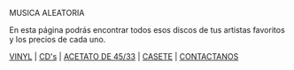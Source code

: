 MUSICA ALEATORIA

En esta página podrás encontrar todos esos discos de tus artistas favoritos y los precios de cada uno.


[VINYL](./vinil.md) | [CD's](./cds.md) | [ACETATO DE 45/33](./antiguos.md) | [CASETE](./recientes.md) | [CONTACTANOS](./contactanos.md)


